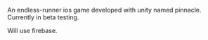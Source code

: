 
An endless-runner ios game developed with unity named pinnacle. Currently in beta testing.

Will use firebase.
